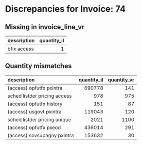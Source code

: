 # Discrepancies for Invoice: 74

## Missing in invoice_line_vr

| description   |   quantity_il |
|:--------------|--------------:|
| bfix access   |             1 |

## Quantity mismatches

| description                  |   quantity_il |   quantity_vr |
|:-----------------------------|--------------:|--------------:|
| (access) opfutfx pxintra     |        690778 |           141 |
| sched listder pricing access |           978 |           975 |
| (access) opfutfx history     |           151 |            87 |
| (access) usgovt pxintra      |        119043 |           120 |
| sched listder pricing unique |          2021 |          1100 |
| (access) opfutfx pxeod       |        436014 |           291 |
| (access) sovsupagny pxintra  |        153632 |            30 |
